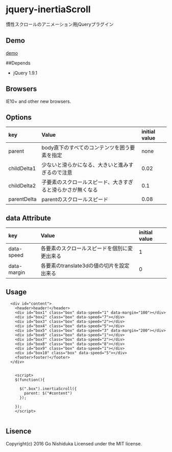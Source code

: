 # jquery-inertiaScroll
慣性スクロールのアニメーション用jQueryプラグイン


## Demo
<a href="http://underground0930.github.io/demo/inertial-scroll/" target="_blank">demo</a>

##Depends
* jQuery 1.9.1

## Browsers
IE10+ and other new browsers.

## Options
| key  | Value  | initial value |
| :-----  | :----- | :----- |
| parent | body直下のすべてのコンテンツを囲う要素を指定 | none |
| childDelta1 | 少ないと滑らかになる、大きいと進みすぎるので注意 | 0.02 |
| childDelta2 | 子要素のスクロールスピード、大きすぎると滑らかさが無くなる | 0.1 |
| parentDelta | parentのスクロールスピード | 0.08 |

## data Attribute
| key  | Value  | initial value |
| :-----  | :----- | :----- |
| data-speed | 各要素のスクロールスピードを個別に変更出来る | 1 |
| data-margin | 各要素のtranslate3dの値の切片を設定出来る | 0 |


## Usage
```
  <div id="content">
    <header>header!</header>
    <div id="box1" class="box" data-speed="1" data-margin="100"></div>
    <div id="box2" class="box" data-speed="7"></div>
    <div id="box3" class="box" data-speed="2"></div>
    <div id="box4" class="box" data-speed="5"></div>
    <div id="box5" class="box" data-speed="3" data-margin="200"></div>
    <div id="box6" class="box" data-speed="1"></div>
    <div id="box7" class="box" data-speed="2"></div>
    <div id="box8" class="box" data-speed="8"></div>
    <div id="box9" class="box" data-speed="1"></div>
    <div id="box10" class="box" data-speed="5"></div>
    <footer>footer!</footer>
  </div>


	<script>
	$(function(){

	  $(".box").inertiaScroll({
	    parent: $("#content")
	  });

	});  
	</script>


```

## Lisence
Copyright(c) 2016 Go Nishiduka
Licensed under the MIT license.